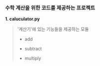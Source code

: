 ### 수학 계산을 위한 코드를 제공하는 프로젝트
**1. caluculator.py** 
<blockquote>'계산기'에 있는 기능들을 제공하는 모듈</blockpquote>

- add
+ subtract
* multiply
